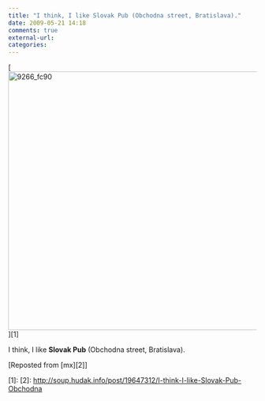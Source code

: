 ```yaml
---
title: "I think, I like Slovak Pub (Obchodna street, Bratislava)."
date: 2009-05-21 14:18
comments: true
external-url:
categories:
---
```

[<img src="http://2.asset.soup.io/asset/0323/9266_fc90.jpeg" width="604" height="523" alt="9266_fc90" />][1]

I think, I like **Slovak Pub** (Obchodna street, Bratislava).

[Reposted from [mx][2]]

  [1]: 
  [2]: http://soup.hudak.info/post/19647312/I-think-I-like-Slovak-Pub-Obchodna
